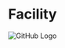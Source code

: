# Facility

![GitHub Logo](https://raw.githubusercontent.com/dwyl/repo-badges/master/highresPNGs/build-passing.png)
